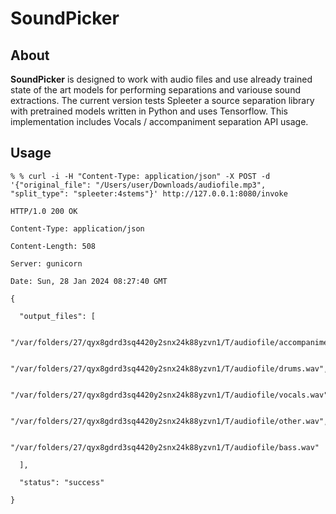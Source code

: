 # SoundPicker 
## About
**SoundPicker** is designed to work with audio files and use already trained state of the art models for performing separations and variouse sound extractions. The current version tests Spleeter a source separation library with pretrained models written in Python and uses Tensorflow. This implementation includes Vocals / accompaniment separation API usage. 


## Usage
```
% % curl -i -H "Content-Type: application/json" -X POST -d '{"original_file": "/Users/user/Downloads/audiofile.mp3", "split_type": "spleeter:4stems"}' http://127.0.0.1:8080/invoke
```

```
HTTP/1.0 200 OK

Content-Type: application/json

Content-Length: 508

Server: gunicorn

Date: Sun, 28 Jan 2024 08:27:40 GMT

```

```
{

  "output_files": [

    "/var/folders/27/qyx8gdrd3sq4420y2snx24k88yzvn1/T/audiofile/accompaniment.wav", 

    "/var/folders/27/qyx8gdrd3sq4420y2snx24k88yzvn1/T/audiofile/drums.wav", 

    "/var/folders/27/qyx8gdrd3sq4420y2snx24k88yzvn1/T/audiofile/vocals.wav", 

    "/var/folders/27/qyx8gdrd3sq4420y2snx24k88yzvn1/T/audiofile/other.wav", 

    "/var/folders/27/qyx8gdrd3sq4420y2snx24k88yzvn1/T/audiofile/bass.wav"

  ], 

  "status": "success"

} 

```

